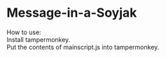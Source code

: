 # Message-in-a-Soyjak
How to use:<br>
Install tampermonkey.<br>
Put the contents of mainscript.js into tampermonkey.<br>
